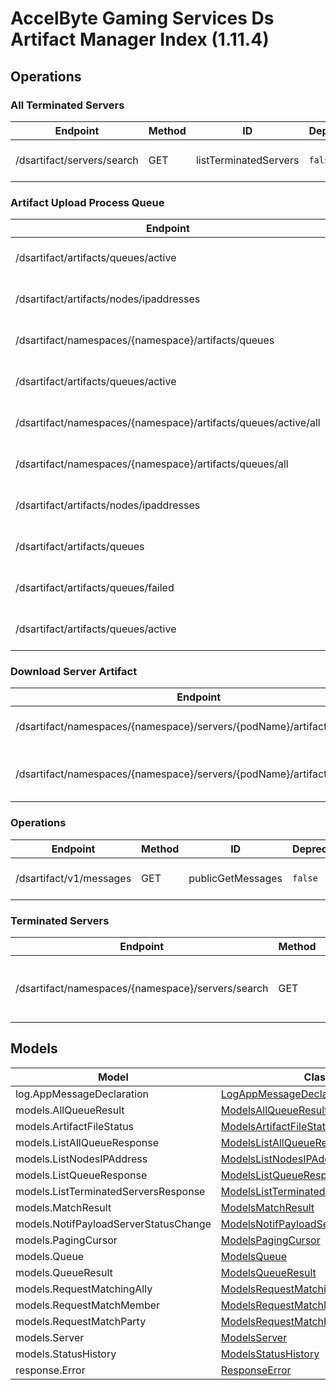 [//]: # (<< Code generated. DO NOT EDIT!)

[//]: # (<< template file: doc-index.j2)

# AccelByte Gaming Services Ds Artifact Manager Index (1.11.4)


## Operations

### All Terminated Servers
| Endpoint | Method | ID | Deprecated | Class | Wrapper | Example |
|---|---|---|---|---|---|---|
| /dsartifact/servers/search | GET | listTerminatedServers | `false` | [ListTerminatedServers](../../accelbyte_py_sdk/api/dsartifact/operations/all_terminated_servers/list_terminated_servers.py) | [list_terminated_servers](../../accelbyte_py_sdk/api/dsartifact/wrappers/_all_terminated_servers.py) | [accelbyte_py_sdk_cli dsartifact-list-terminated-servers](../../samples/cli/accelbyte_py_sdk_cli/dsartifact/_list_terminated_servers.py) |

### Artifact Upload Process Queue
| Endpoint | Method | ID | Deprecated | Class | Wrapper | Example |
|---|---|---|---|---|---|---|
| /dsartifact/artifacts/queues/active | DELETE | deleteActiveQueue | `false` | [DeleteActiveQueue](../../accelbyte_py_sdk/api/dsartifact/operations/artifact_upload_process_queue/delete_active_queue.py) | [delete_active_queue](../../accelbyte_py_sdk/api/dsartifact/wrappers/_artifact_upload_process_queue.py) | [accelbyte_py_sdk_cli dsartifact-delete-active-queue](../../samples/cli/accelbyte_py_sdk_cli/dsartifact/_delete_active_queue.py) |
| /dsartifact/artifacts/nodes/ipaddresses | DELETE | deleteNodeByID | `false` | [DeleteNodeByID](../../accelbyte_py_sdk/api/dsartifact/operations/artifact_upload_process_queue/delete_node_by_id.py) | [delete_node_by_id](../../accelbyte_py_sdk/api/dsartifact/wrappers/_artifact_upload_process_queue.py) | [accelbyte_py_sdk_cli dsartifact-delete-node-by-id](../../samples/cli/accelbyte_py_sdk_cli/dsartifact/_delete_node_by_id.py) |
| /dsartifact/namespaces/{namespace}/artifacts/queues | DELETE | deleteQueue | `false` | [DeleteQueue](../../accelbyte_py_sdk/api/dsartifact/operations/artifact_upload_process_queue/delete_queue.py) | [delete_queue](../../accelbyte_py_sdk/api/dsartifact/wrappers/_artifact_upload_process_queue.py) | [accelbyte_py_sdk_cli dsartifact-delete-queue](../../samples/cli/accelbyte_py_sdk_cli/dsartifact/_delete_queue.py) |
| /dsartifact/artifacts/queues/active | GET | getActiveQueue | `false` | [GetActiveQueue](../../accelbyte_py_sdk/api/dsartifact/operations/artifact_upload_process_queue/get_active_queue.py) | [get_active_queue](../../accelbyte_py_sdk/api/dsartifact/wrappers/_artifact_upload_process_queue.py) | [accelbyte_py_sdk_cli dsartifact-get-active-queue](../../samples/cli/accelbyte_py_sdk_cli/dsartifact/_get_active_queue.py) |
| /dsartifact/namespaces/{namespace}/artifacts/queues/active/all | GET | listAllActiveQueue | `false` | [ListAllActiveQueue](../../accelbyte_py_sdk/api/dsartifact/operations/artifact_upload_process_queue/list_all_active_queue.py) | [list_all_active_queue](../../accelbyte_py_sdk/api/dsartifact/wrappers/_artifact_upload_process_queue.py) | [accelbyte_py_sdk_cli dsartifact-list-all-active-queue](../../samples/cli/accelbyte_py_sdk_cli/dsartifact/_list_all_active_queue.py) |
| /dsartifact/namespaces/{namespace}/artifacts/queues/all | GET | listAllQueue | `false` | [ListAllQueue](../../accelbyte_py_sdk/api/dsartifact/operations/artifact_upload_process_queue/list_all_queue.py) | [list_all_queue](../../accelbyte_py_sdk/api/dsartifact/wrappers/_artifact_upload_process_queue.py) | [accelbyte_py_sdk_cli dsartifact-list-all-queue](../../samples/cli/accelbyte_py_sdk_cli/dsartifact/_list_all_queue.py) |
| /dsartifact/artifacts/nodes/ipaddresses | GET | listNodesIPAddress | `false` | [ListNodesIPAddress](../../accelbyte_py_sdk/api/dsartifact/operations/artifact_upload_process_queue/list_nodes_ip_address.py) | [list_nodes_ip_address](../../accelbyte_py_sdk/api/dsartifact/wrappers/_artifact_upload_process_queue.py) | [accelbyte_py_sdk_cli dsartifact-list-nodes-ip-address](../../samples/cli/accelbyte_py_sdk_cli/dsartifact/_list_nodes_ip_address.py) |
| /dsartifact/artifacts/queues | GET | listQueue | `false` | [ListQueue](../../accelbyte_py_sdk/api/dsartifact/operations/artifact_upload_process_queue/list_queue.py) | [list_queue](../../accelbyte_py_sdk/api/dsartifact/wrappers/_artifact_upload_process_queue.py) | [accelbyte_py_sdk_cli dsartifact-list-queue](../../samples/cli/accelbyte_py_sdk_cli/dsartifact/_list_queue.py) |
| /dsartifact/artifacts/queues/failed | PUT | reportFailedUpload | `false` | [ReportFailedUpload](../../accelbyte_py_sdk/api/dsartifact/operations/artifact_upload_process_queue/report_failed_upload.py) | [report_failed_upload](../../accelbyte_py_sdk/api/dsartifact/wrappers/_artifact_upload_process_queue.py) | [accelbyte_py_sdk_cli dsartifact-report-failed-upload](../../samples/cli/accelbyte_py_sdk_cli/dsartifact/_report_failed_upload.py) |
| /dsartifact/artifacts/queues/active | PUT | setActiveQueue | `false` | [SetActiveQueue](../../accelbyte_py_sdk/api/dsartifact/operations/artifact_upload_process_queue/set_active_queue.py) | [set_active_queue](../../accelbyte_py_sdk/api/dsartifact/wrappers/_artifact_upload_process_queue.py) | [accelbyte_py_sdk_cli dsartifact-set-active-queue](../../samples/cli/accelbyte_py_sdk_cli/dsartifact/_set_active_queue.py) |

### Download Server Artifact
| Endpoint | Method | ID | Deprecated | Class | Wrapper | Example |
|---|---|---|---|---|---|---|
| /dsartifact/namespaces/{namespace}/servers/{podName}/artifacts/exists | GET | checkServerArtifact | `false` | [CheckServerArtifact](../../accelbyte_py_sdk/api/dsartifact/operations/download_server_artifact/check_server_artifact.py) | [check_server_artifact](../../accelbyte_py_sdk/api/dsartifact/wrappers/_download_server_artifact.py) | [accelbyte_py_sdk_cli dsartifact-check-server-artifact](../../samples/cli/accelbyte_py_sdk_cli/dsartifact/_check_server_artifact.py) |
| /dsartifact/namespaces/{namespace}/servers/{podName}/artifacts/download | GET | downloadServerArtifacts | `false` | [DownloadServerArtifacts](../../accelbyte_py_sdk/api/dsartifact/operations/download_server_artifact/download_server_artifacts.py) | [download_server_artifacts](../../accelbyte_py_sdk/api/dsartifact/wrappers/_download_server_artifact.py) | [accelbyte_py_sdk_cli dsartifact-download-server-artifacts](../../samples/cli/accelbyte_py_sdk_cli/dsartifact/_download_server_artifacts.py) |

### Operations
| Endpoint | Method | ID | Deprecated | Class | Wrapper | Example |
|---|---|---|---|---|---|---|
| /dsartifact/v1/messages | GET | publicGetMessages | `false` | [PublicGetMessages](../../accelbyte_py_sdk/api/dsartifact/operations/operations/public_get_messages.py) | [public_get_messages](../../accelbyte_py_sdk/api/dsartifact/wrappers/_operations.py) | [accelbyte_py_sdk_cli dsartifact-public-get-messages](../../samples/cli/accelbyte_py_sdk_cli/dsartifact/_public_get_messages.py) |

### Terminated Servers
| Endpoint | Method | ID | Deprecated | Class | Wrapper | Example |
|---|---|---|---|---|---|---|
| /dsartifact/namespaces/{namespace}/servers/search | GET | listTerminatedServersWithNamespace | `false` | [ListTerminatedServersWithNamespace](../../accelbyte_py_sdk/api/dsartifact/operations/terminated_servers/list_terminated_servers_e10383.py) | [list_terminated_servers_with_namespace](../../accelbyte_py_sdk/api/dsartifact/wrappers/_terminated_servers.py) | [accelbyte_py_sdk_cli dsartifact-list-terminated-servers-with-namespace](../../samples/cli/accelbyte_py_sdk_cli/dsartifact/_list_terminated_servers_with_namespace.py) |


## Models
| Model | Class |
|---|---|
| log.AppMessageDeclaration | [LogAppMessageDeclaration](../../accelbyte_py_sdk/api/dsartifact/models/log_app_message_declaration.py) |
| models.AllQueueResult | [ModelsAllQueueResult](../../accelbyte_py_sdk/api/dsartifact/models/models_all_queue_result.py) |
| models.ArtifactFileStatus | [ModelsArtifactFileStatus](../../accelbyte_py_sdk/api/dsartifact/models/models_artifact_file_status.py) |
| models.ListAllQueueResponse | [ModelsListAllQueueResponse](../../accelbyte_py_sdk/api/dsartifact/models/models_list_all_queue_response.py) |
| models.ListNodesIPAddress | [ModelsListNodesIPAddress](../../accelbyte_py_sdk/api/dsartifact/models/models_list_nodes_ip_address.py) |
| models.ListQueueResponse | [ModelsListQueueResponse](../../accelbyte_py_sdk/api/dsartifact/models/models_list_queue_response.py) |
| models.ListTerminatedServersResponse | [ModelsListTerminatedServersResponse](../../accelbyte_py_sdk/api/dsartifact/models/models_list_terminated_servers_response.py) |
| models.MatchResult | [ModelsMatchResult](../../accelbyte_py_sdk/api/dsartifact/models/models_match_result.py) |
| models.NotifPayloadServerStatusChange | [ModelsNotifPayloadServerStatusChange](../../accelbyte_py_sdk/api/dsartifact/models/models_notif_payload_server_status_change.py) |
| models.PagingCursor | [ModelsPagingCursor](../../accelbyte_py_sdk/api/dsartifact/models/models_paging_cursor.py) |
| models.Queue | [ModelsQueue](../../accelbyte_py_sdk/api/dsartifact/models/models_queue.py) |
| models.QueueResult | [ModelsQueueResult](../../accelbyte_py_sdk/api/dsartifact/models/models_queue_result.py) |
| models.RequestMatchingAlly | [ModelsRequestMatchingAlly](../../accelbyte_py_sdk/api/dsartifact/models/models_request_matching_ally.py) |
| models.RequestMatchMember | [ModelsRequestMatchMember](../../accelbyte_py_sdk/api/dsartifact/models/models_request_match_member.py) |
| models.RequestMatchParty | [ModelsRequestMatchParty](../../accelbyte_py_sdk/api/dsartifact/models/models_request_match_party.py) |
| models.Server | [ModelsServer](../../accelbyte_py_sdk/api/dsartifact/models/models_server.py) |
| models.StatusHistory | [ModelsStatusHistory](../../accelbyte_py_sdk/api/dsartifact/models/models_status_history.py) |
| response.Error | [ResponseError](../../accelbyte_py_sdk/api/dsartifact/models/response_error.py) |
